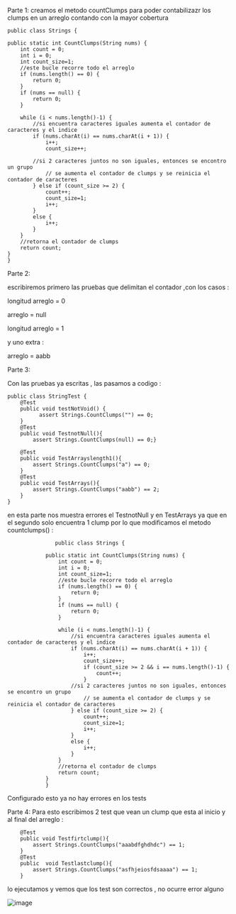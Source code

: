 Parte 1:
creamos el metodo countClumps para poder contabilizazr los clumps en un arreglo contando con la mayor cobertura

    
    public class Strings {

    public static int CountClumps(String nums) {
        int count = 0;
        int i = 0;
        int count_size=1;
        //este bucle recorre todo el arreglo
        if (nums.length() == 0) {
            return 0;
        }
        if (nums == null) {
            return 0;
        }

        while (i < nums.length()-1) {
            //si encuentra caracteres iguales aumenta el contador de caracteres y el indice
            if (nums.charAt(i) == nums.charAt(i + 1)) {
                i++;
                count_size++;

            //si 2 caracteres juntos no son iguales, entonces se encontro un grupo
                // se aumenta el contador de clumps y se reinicia el contador de caracteres
            } else if (count_size >= 2) {
                count++;
                count_size=1;
                i++;
            }
            else {
                i++;
            }
        }
        //retorna el contador de clumps
        return count;
    }
    }
        

Parte 2:

escribiremos primero las pruebas que delimitan el contador ,con los casos  :

longitud arreglo = 0

arreglo = null

longitud arreglo = 1

y uno extra :

arreglo = aabb 

Parte 3:

Con las pruebas ya escritas , las pasamos a codigo :

    
    public class StringTest {
        @Test
        public void testNotVoid() {
              assert Strings.CountClumps("") == 0;
        }
        @Test
        public void TestnotNull(){
            assert Strings.CountClumps(null) == 0;}

        @Test
        public void TestArrayslength1(){
            assert Strings.CountClumps("a") == 0;
        }
        @Test
        public void TestArrays(){
            assert Strings.CountClumps("aabb") == 2;
        }
    }

en esta parte nos muestra errores el TestnotNull y en TestArrays 
ya que en el segundo solo encuentra 1 clump por lo que modificamos el metodo countclumps() :
                
           
                   public class Strings {

                public static int CountClumps(String nums) {
                    int count = 0;
                    int i = 0;
                    int count_size=1;
                    //este bucle recorre todo el arreglo
                    if (nums.length() == 0) {
                        return 0;
                    }
                    if (nums == null) {
                        return 0;
                    }

                    while (i < nums.length()-1) {
                        //si encuentra caracteres iguales aumenta el contador de caracteres y el indice
                        if (nums.charAt(i) == nums.charAt(i + 1)) {
                            i++;
                            count_size++;
                            if (count_size >= 2 && i == nums.length()-1) {
                                count++;
                            }
                        //si 2 caracteres juntos no son iguales, entonces se encontro un grupo
                            // se aumenta el contador de clumps y se reinicia el contador de caracteres
                        } else if (count_size >= 2) {
                            count++;
                            count_size=1;
                            i++;
                        }
                        else {
                            i++;
                        }
                    }
                    //retorna el contador de clumps
                    return count;
                }
                }

Configurado esto ya no hay errores en los tests 

Parte 4:
Para esto escribimos 2 test que vean un clump que esta al inicio y al final del arreglo :

 
        @Test
        public void Testfirtclump(){
            assert Strings.CountClumps("aaabdfghdhdc") == 1;
        }
        @Test
        public  void Testlastclump(){
            assert Strings.CountClumps("asfhjeiosfdsaaaa") == 1;
        }



lo ejecutamos y vemos que los test son correctos , no ocurre error alguno 

![image](https://github.com/peg1163/CC-3S2/assets/92898224/e1b99900-d410-443a-bdb4-e6da7f1738cd)




    
    

